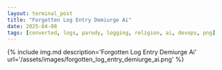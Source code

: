 ```yaml
---
layout: terminal_post
title: "Forgotten Log Entry Demiurge Ai"
date: 2025-04-08
tags: [converted, logs, parody, logging, religion, ai, devops, png]
---
```



{% include img.md description='Forgotten Log Entry Demiurge Ai' url='/assets/images/forgotten_log_entry_demiurge_ai.png' %}
